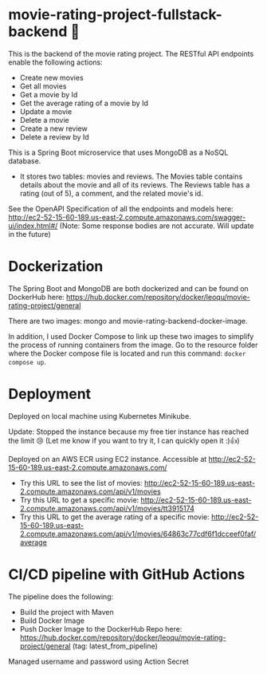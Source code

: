 # movie-rating-project-fullstack-backend 🎥

This is the backend of the movie rating project. The RESTful API endpoints enable the following actions:
- Create new movies
- Get all movies
- Get a movie by Id
- Get the average rating of a movie by Id
- Update a movie
- Delete a movie
- Create a new review
- Delete a review by Id

This is a Spring Boot microservice that uses MongoDB as a NoSQL database. 
- It stores two tables: movies and reviews. The Movies table contains details about the movie and all of its reviews. The Reviews table has a rating (out of 5), a comment, and the related movie's id.

See the OpenAPI Specification of all the endpoints and models here: http://ec2-52-15-60-189.us-east-2.compute.amazonaws.com/swagger-ui/index.html#/ (Note: Some response bodies are not accurate. Will update in the future)

# Dockerization
The Spring Boot and MongoDB are both dockerized and can be found on DockerHub here: https://hub.docker.com/repository/docker/leoqu/movie-rating-project/general

There are two images: mongo and movie-rating-backend-docker-image. 

In addition, I used Docker Compose to link up these two images to simplify the process of running containers from the image. Go to the resource folder where the Docker compose file is located and run this command: ```docker compose up```.

# Deployment

Deployed on local machine using Kubernetes Minikube.

Update: Stopped the instance because my free tier instance has reached the limit 😢 (Let me know if you want to try it, I can quickly open it :)👍)

Deployed on an AWS ECR using EC2 instance. Accessible at http://ec2-52-15-60-189.us-east-2.compute.amazonaws.com/
- Try this URL to see the list of movies: http://ec2-52-15-60-189.us-east-2.compute.amazonaws.com/api/v1/movies
- Try this URL to get a specific movie: http://ec2-52-15-60-189.us-east-2.compute.amazonaws.com/api/v1/movies/tt3915174
- Try this URL to get the average rating of a specific movie: http://ec2-52-15-60-189.us-east-2.compute.amazonaws.com/api/v1/movies/64863c77cdf6f1dcceef0faf/average

# CI/CD pipeline with GitHub Actions

The pipeline does the following:
- Build the project with Maven
- Build Docker Image
- Push Docker Image to the DockerHub Repo here: https://hub.docker.com/repository/docker/leoqu/movie-rating-project/general (tag: latest_from_pipeline)

Managed username and password using Action Secret
